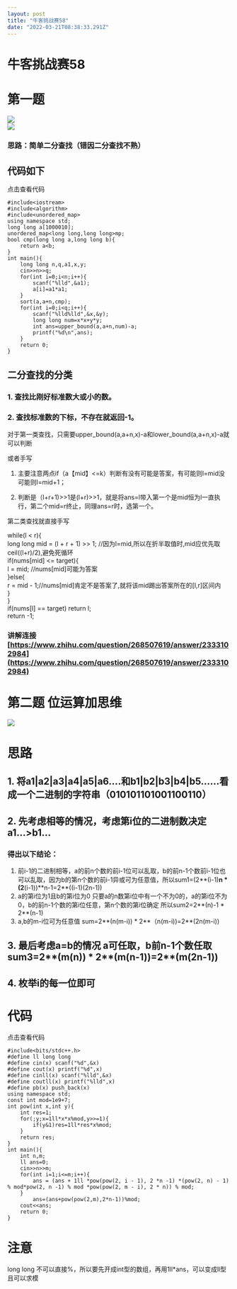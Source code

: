 ```yaml
---
layout: post
title: "牛客挑战赛58"
date: "2022-03-21T08:38:33.291Z"
---
```

牛客挑战赛58
=======

第一题
===

![](https://img2022.cnblogs.com/blog/2587273/202203/2587273-20220321111625640-1851621170.png)  
![](https://img2022.cnblogs.com/blog/2587273/202203/2587273-20220321111655454-1065960840.png)

### 思路：简单二分查找（错因二分查找不熟）

代码如下
----

点击查看代码

    
    #include<iostream>
    #include<algorithm>
    #include<unordered_map>
    using namespace std;
    long long a[1000010];
    unordered_map<long long,long long>mp;
    bool cmp(long long a,long long b){
    	return a<b;
    } 
    int main(){
    	long long n,q,a1,x,y;
    	cin>>n>>q;
    	for(int i=0;i<n;i++){
    		scanf("%lld",&a1);
    		a[i]=a1*a1;
    	}
    	sort(a,a+n,cmp);
    	for(int i=0;i<q;i++){
    		scanf("%lld%lld",&x,&y); 
    		long long num=x*x+y*y;
    		int ans=upper_bound(a,a+n,num)-a;
            printf("%d\n",ans);
    	}
    	return 0;
    }

二分查找的分类
-------

### 1\. 查找比刚好标准数大或小的数。

### 2\. 查找标准数的下标，不存在就返回-1。

对于第一类查找，只需要upper\_bound(a,a+n,x)-a和lower\_bound(a,a+n,x)-a就可以判断

或者手写

1.  主要注意两点if（a【mid】<=k）判断有没有可能是答案，有可能则l=mid没可能则l=mid+1；
    
2.  判断是（l+r+1)>>1是(l+r)>>1，就是将ans=l带入第一个是mid恒为l一直执行，第二个mid=r终止，同理ans=r时，选第一个。
    

第二类查找就直接手写

while(l < r){  
long long mid = (l + r + 1) >> 1; //因为l=mid,所以在折半取值时,mid应优先取ceil((l+r)/2),避免死循环  
if(nums\[mid\] <= target){  
l = mid; //nums\[mid\]可能为答案  
}else{  
r = mid - 1;//nums\[mid\]肯定不是答案了,就将该mid踢出答案所在的\[l,r\]区间内  
}  
}  
if(nums\[l\] == target) return l;  
return -1;

### 讲解连接 [https://www.zhihu.com/question/268507619/answer/2333102984](https://www.zhihu.com/question/268507619/answer/2333102984)

第二题 位运算加思维
==========

![](https://img2022.cnblogs.com/blog/2587273/202203/2587273-20220321153110613-2086106694.png)

思路
==

1\. 将a1|a2|a3|a4|a5|a6....和b1|b2|b3|b4|b5......看成一个二进制的字符串（010101101001100110）
------------------------------------------------------------------------------

2\. 先考虑相等的情况，考虑第i位的二进制数决定a1...>b1...
------------------------------------

### 得出以下结论：

1.  前i-1的二进制相等，a的前n个数的前i-1位可以乱取，b的前n-1个数前i-1位也可以乱取，因为b的第n个数的前i-1异或可为任意值，所以sum1=(2**(i-1)**n \* (2**(i-1))**n-1=2\*\*((i-1)(2n-1))
2.  a的第i位为1且b的第i位为0 只要a的n数第i位中有一个不为0的，a的第i位不为0，b的前n-1个数的第i位任意，第n个数的第i位确定 所以sum2=2**(n)-1 \* 2**(n-1)
3.  a,b的m-i位可为任意值 sum=2**(n(m-i)) \* 2**（n(m-i))=2\*\*(2n(m-i))

3\. 最后考虑a=b的情况 a可任取，b前n-1个数任取 sum3=2**(m(n)) \* 2**(m(n-1))=2\*\*(m(2n-1))
--------------------------------------------------------------------------

4\. 枚举i的每一位即可
-------------

代码
==

点击查看代码

    #include<bits/stdc++.h>
    #define ll long long
    #define cin(x) scanf("%d",&x)
    #define cout(x) printf("%d",x)
    #define cinll(x) scanf("%lld",&x)
    #define coutll(x) printf("%lld",x)
    #define pb(x) push_back(x)
    using namespace std;
    const int mod=1e9+7;
    int pow(int x,int y){
    	int res=1;
    	for(;y;x=1ll*x*x%mod,y>>=1){
    		if(y&1)res=1ll*res*x%mod;
    	}
    	return res;
    }
    int main(){
    	int n,m;
    	ll ans=0;
    	cin>>n>>m;
     	for(int i=1;i<=m;i++){
    	    ans = (ans + 1ll *pow(pow(2, i - 1), 2 *n -1) *(pow(2, n) - 1) % mod*pow(2, n -1) % mod *pow(pow(2, m - i), 2 * n)) % mod;
    	}
            ans=(ans+pow(pow(2,m),2*n-1))%mod;
    	cout<<ans;
    	return 0;
    }

注意
==

long long 不可以直接%，所以要先开成int型的数组，再用1ll\*ans，可以变成ll型且可以求模